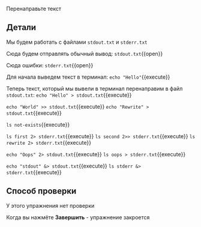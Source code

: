 Перенаправьте текст

## Детали

Мы будем работать с файлами `stdout.txt` и `stderr.txt`

Сюда будем отправлять обычный вывод:
`stdout.txt`{{open}}

Сюда ошибки:
`stderr.txt`{{open}}


Для начала выведем текст в терминал:
`echo "Hello"`{{execute}}

Теперь текст, который мы вывели в терминал перенаправим в файл `stdout.txt`:
`echo "Hello" > stdout.txt`{{execute}}


`echo "World" >> stdout.txt`{{execute}}
`echo "Rewrite" > stdout.txt`{{execute}}

`ls not-exists`{{execute}}

`ls first 2> stderr.txt`{{execute}}
`ls second 2>> stderr.txt`{{execute}}
`ls rewrite 2> stderr.txt`{{execute}}

`echo "Oops" 2> stdout.txt`{{execute}}
`ls oops > stderr.txt`{{execute}}

`echo "stdout" &> stdout.txt`{{execute}}
`ls stderr &> stderr.txt`{{execute}}

## Способ проверки

У этого упражнения нет проверки

Когда вы нажмёте **Завершить** - упражнение закроется